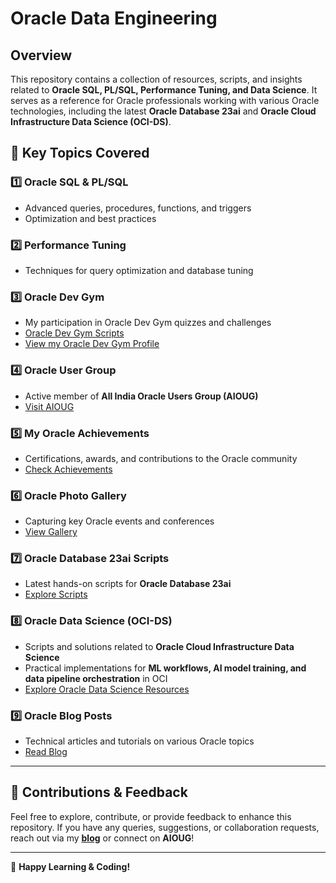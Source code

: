 # Oracle Data Engineering  

## Overview  
This repository contains a collection of resources, scripts, and insights related to **Oracle SQL, PL/SQL, Performance Tuning, and Data Science**. It serves as a reference for Oracle professionals working with various Oracle technologies, including the latest **Oracle Database 23ai** and **Oracle Cloud Infrastructure Data Science (OCI-DS)**.  

## 📌 Key Topics Covered  

### **1️⃣ Oracle SQL & PL/SQL**  
- Advanced queries, procedures, functions, and triggers  
- Optimization and best practices  

### **2️⃣ Performance Tuning**  
- Techniques for query optimization and database tuning  

### **3️⃣ Oracle Dev Gym**  
- My participation in Oracle Dev Gym quizzes and challenges  
- [Oracle Dev Gym Scripts](https://github.com/vmahawar/data-engineer/tree/main/oracle/oracledevgym)
- [View my Oracle Dev Gym Profile](https://devgym.oracle.com/pls/apex/f?p=10001:26:11670822871896:::26:P26_USER_ID:12876)  

### **4️⃣ Oracle User Group**  
- Active member of **All India Oracle Users Group (AIOUG)**  
- [Visit AIOUG](https://www.aioug.org)  

### **5️⃣ My Oracle Achievements**  
- Certifications, awards, and contributions to the Oracle community  
- [Check Achievements](https://www.vijay.mahawar.net/academics#h.5bbvuyrwb1pl)  

### **6️⃣ Oracle Photo Gallery**  
- Capturing key Oracle events and conferences  
- [View Gallery](https://whizdba.wordpress.com/photo-gallery-oracle/)  

### **7️⃣ Oracle Database 23ai Scripts**  
- Latest hands-on scripts for **Oracle Database 23ai**  
- [Explore Scripts](https://github.com/vmahawar/data-engineer/tree/main/oracle/oracle23ai)  

### **8️⃣ Oracle Data Science (OCI-DS)**  
- Scripts and solutions related to **Oracle Cloud Infrastructure Data Science**  
- Practical implementations for **ML workflows, AI model training, and data pipeline orchestration** in OCI  
- [Explore Oracle Data Science Resources](https://github.com/vmahawar/data-engineer/tree/main/oracle/oci-ds)  

### **9️⃣ Oracle Blog Posts**  
- Technical articles and tutorials on various Oracle topics  
- [Read Blog](https://whizdba.wordpress.com/category/technical/oracle/)  

---

## 🔗 **Contributions & Feedback**  
Feel free to explore, contribute, or provide feedback to enhance this repository. If you have any queries, suggestions, or collaboration requests, reach out via my **[blog](https://whizdba.wordpress.com/)** or connect on **AIOUG**!  

---

🚀 **Happy Learning & Coding!**  
